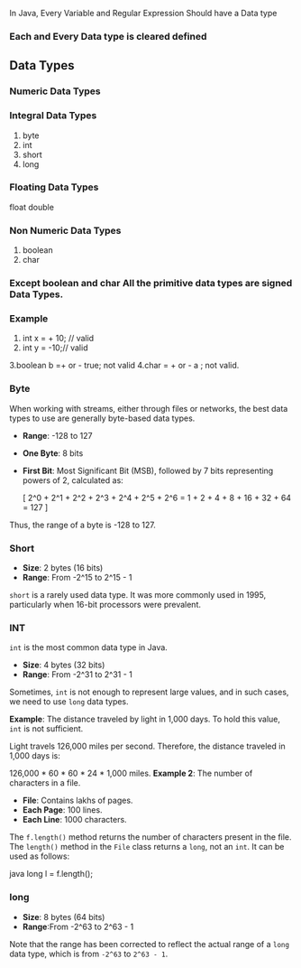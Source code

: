 In Java, Every Variable and Regular Expression Should have a Data type

### Each and Every Data type is cleared defined


## Data Types
### Numeric Data Types



### Integral Data Types
1. byte
2. int
3. short 
4. long

### Floating Data Types
float
double

### Non Numeric Data Types 
1. boolean
2. char


### Except boolean and char All the primitive data types are signed Data Types.

### Example 
1. int x = + 10; // valid
2. int y = -10;// valid 

3.boolean b =+ or - true; not valid
4.char = + or - a ; not valid.

### Byte

When working with streams, either through files or networks, the best data types to use are generally byte-based data types.

- **Range**: -128 to 127
- **One Byte**: 8 bits
- **First Bit**: Most Significant Bit (MSB), followed by 7 bits representing powers of 2, calculated as:

  \[
  2^0 + 2^1 + 2^2 + 2^3 + 2^4 + 2^5 + 2^6 = 1 + 2 + 4 + 8 + 16 + 32 + 64 = 127
  \]

Thus, the range of a byte is -128 to 127.

### Short

- **Size**: 2 bytes (16 bits)
- **Range**: From -2^15 to 2^15 - 1

`short` is a rarely used data type. It was more commonly used in 1995, particularly when 16-bit processors were prevalent.
### INT

`int` is the most common data type in Java.

- **Size**: 4 bytes (32 bits)
- **Range**: From -2^31 to 2^31 - 1

Sometimes, `int` is not enough to represent large values, and in such cases, we need to use `long` data types.

**Example**: The distance traveled by light in 1,000 days. To hold this value, `int` is not sufficient. 

Light travels 126,000 miles per second. Therefore, the distance traveled in 1,000 days is:

126,000 * 60 * 60 * 24 * 1,000 miles.
**Example 2**: The number of characters in a file.

- **File**: Contains lakhs of pages.
- **Each Page**: 100 lines.
- **Each Line**: 1000 characters.

The `f.length()` method returns the number of characters present in the file. The `length()` method in the `File` class returns a `long`, not an `int`. It can be used as follows:

java
long l = f.length();


### long

- **Size**: 8 bytes (64 bits)
- **Range**:From -2^63 to 2^63 - 1

Note that the range has been corrected to reflect the actual range of a `long` data type, which is from `-2^63` to `2^63 - 1`.
